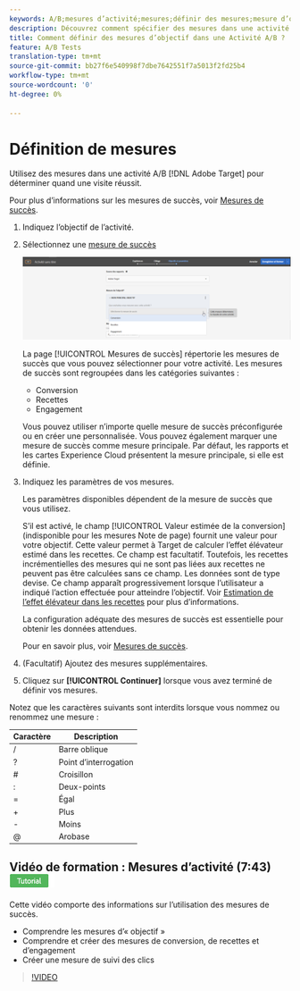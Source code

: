 ```yaml
---
keywords: A/B;mesures d’activité;mesures;définir des mesures;mesure d’objectif;paramètres d’activité;mesure de succès;conversion;recettes;engagement
description: Découvrez comment spécifier des mesures dans une activité A/B Adobe Target afin de déterminer à quel moment une visite est réussie, telles que Conversion, Recettes et Engagement.
title: Comment définir des mesures d’objectif dans une Activité A/B ?
feature: A/B Tests
translation-type: tm+mt
source-git-commit: bb27f6e540998f7dbe7642551f7a5013f2fd25b4
workflow-type: tm+mt
source-wordcount: '0'
ht-degree: 0%

---
```



# Définition de mesures

Utilisez des mesures dans une activité A/B [!DNL Adobe Target] pour déterminer quand une visite réussit.

Pour plus d’informations sur les mesures de succès, voir [Mesures de succès](/help/c-activities/r-success-metrics/success-metrics.md#reference_D011575C85DA48E989A244593D9B9924).

1. Indiquez l’objectif de l’activité.
1. Sélectionnez une [mesure de succès](/help/c-activities/r-success-metrics/success-metrics.md#reference_D011575C85DA48E989A244593D9B9924)

   ![Sélectionner la mesure de succès](/help/c-activities/t-test-ab/t-test-create-ab/assets/ab_metrics-new.png)

   La page [!UICONTROL Mesures de succès] répertorie les mesures de succès que vous pouvez sélectionner pour votre activité. Les mesures de succès sont regroupées dans les catégories suivantes :

   * Conversion
   * Recettes
   * Engagement

   Vous pouvez utiliser n’importe quelle mesure de succès préconfigurée ou en créer une personnalisée. Vous pouvez également marquer une mesure de succès comme mesure principale. Par défaut, les rapports et les cartes Experience Cloud présentent la mesure principale, si elle est définie.
1. Indiquez les paramètres de vos mesures.

   Les paramètres disponibles dépendent de la mesure de succès que vous utilisez.

   S’il est activé, le champ [!UICONTROL Valeur estimée de la conversion] (indisponible pour les mesures Note de page) fournit une valeur pour votre objectif. Cette valeur permet à Target de calculer l’effet élévateur estimé dans les recettes. Ce champ est facultatif. Toutefois, les recettes incrémentielles des mesures qui ne sont pas liées aux recettes ne peuvent pas être calculées sans ce champ. Les données sont de type devise. Ce champ apparaît progressivement lorsque l’utilisateur a indiqué l’action effectuée pour atteindre l’objectif. Voir [Estimation de l’effet élévateur dans les recettes](/help/administrating-target/r-target-account-preferences/estimating-lift-in-revenue.md) pour plus d’informations.

   La configuration adéquate des mesures de succès est essentielle pour obtenir les données attendues.

   Pour en savoir plus, voir [Mesures de succès](/help/c-activities/r-success-metrics/success-metrics.md#reference_D011575C85DA48E989A244593D9B9924).
1. (Facultatif) Ajoutez des mesures supplémentaires.
1. Cliquez sur **[!UICONTROL Continuer]** lorsque vous avez terminé de définir vos mesures. 


Notez que les caractères suivants sont interdits lorsque vous nommez ou renommez une mesure :

| Caractère | Description |
|--- |--- |
| / | Barre oblique |
| ? | Point d’interrogation |
| # | Croisillon |
| : | Deux-points |
| = | Égal |
| + | Plus |
| - | Moins |
| @ | Arobase |

## Vidéo de formation : Mesures d’activité (7:43)  ![Badge de didacticiel](/help/assets/tutorial.png)

Cette vidéo comporte des informations sur l’utilisation des mesures de succès.

* Comprendre les mesures d’« objectif »
* Comprendre et créer des mesures de conversion, de recettes et d’engagement
* Créer une mesure de suivi des clics

>[!VIDEO](https://video.tv.adobe.com/v/17380)
